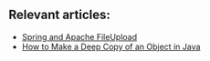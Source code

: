 ## Relevant articles:

- [Spring and Apache FileUpload](https://www.baeldung.com/spring-apache-file-upload)
- [How to Make a Deep Copy of an Object in Java](https://www.baeldung.com/java-deep-copy)